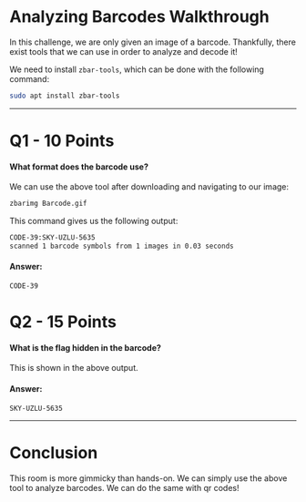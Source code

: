 # Analyzing Barcodes Walkthrough
In this challenge, we are only given an image of a barcode. Thankfully, there exist tools that we can use in order to analyze and decode it!

We need to install `zbar-tools`, which can be done with the following command:

```bash
sudo apt install zbar-tools
```

---
# Q1 - 10 Points
#### What format does the barcode use?

We can use the above tool after downloading and navigating to our image:

```bash
zbarimg Barcode.gif
```

This command gives us the following output:

```bash
CODE-39:SKY-UZLU-5635
scanned 1 barcode symbols from 1 images in 0.03 seconds
```
#### Answer:
`CODE-39`

# Q2 - 15 Points

#### What is the flag hidden in the barcode?

This is shown in the above output.
#### Answer:
`SKY-UZLU-5635`

---
# Conclusion

This room is more gimmicky than hands-on. We can simply use the above tool to analyze barcodes. We can do the same with qr codes!